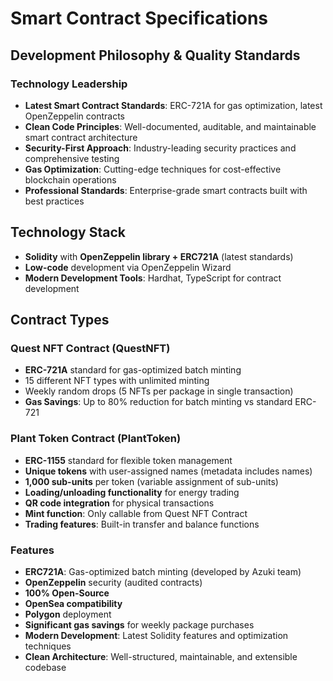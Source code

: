# Smart Contract Specifications

## Development Philosophy & Quality Standards

### Technology Leadership
- **Latest Smart Contract Standards**: ERC-721A for gas optimization, latest OpenZeppelin contracts
- **Clean Code Principles**: Well-documented, auditable, and maintainable smart contract architecture
- **Security-First Approach**: Industry-leading security practices and comprehensive testing
- **Gas Optimization**: Cutting-edge techniques for cost-effective blockchain operations
- **Professional Standards**: Enterprise-grade smart contracts built with best practices

## Technology Stack
- **Solidity** with **OpenZeppelin library + ERC721A** (latest standards)
- **Low-code** development via OpenZeppelin Wizard
- **Modern Development Tools**: Hardhat, TypeScript for contract development

## Contract Types

### Quest NFT Contract (QuestNFT)
- **ERC-721A** standard for gas-optimized batch minting
- 15 different NFT types with unlimited minting
- Weekly random drops (5 NFTs per package in single transaction)
- **Gas Savings**: Up to 80% reduction for batch minting vs standard ERC-721

### Plant Token Contract (PlantToken)  
- **ERC-1155** standard for flexible token management
- **Unique tokens** with user-assigned names (metadata includes names)
- **1,000 sub-units** per token (variable assignment of sub-units)
- **Loading/unloading functionality** for energy trading
- **QR code integration** for physical transactions
- **Mint function**: Only callable from Quest NFT Contract
- **Trading features**: Built-in transfer and balance functions

### Features
- **ERC721A**: Gas-optimized batch minting (developed by Azuki team)
- **OpenZeppelin** security (audited contracts)
- **100% Open-Source**
- **OpenSea compatibility**
- **Polygon** deployment
- **Significant gas savings** for weekly package purchases
- **Modern Development**: Latest Solidity features and optimization techniques
- **Clean Architecture**: Well-structured, maintainable, and extensible codebase